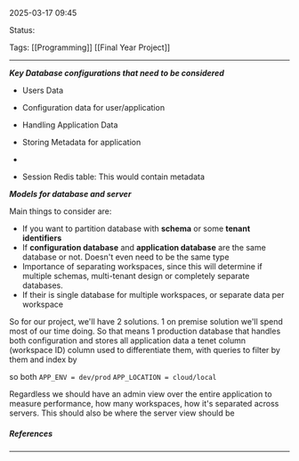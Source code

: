 2025-03-17 09:45

Status:

Tags: [[Programming]]
[[Final Year Project]]

---

***Key Database configurations that need to be considered***

- Users Data
- Configuration data for user/application
- Handling Application Data
- Storing Metadata for application
- 
  
- Session Redis table:
  This would contain metadata

***Models for database and server***

Main things to consider are:

- If you want to partition database with **schema** or some **tenant identifiers**
- If **configuration database** and **application database** are the same database or not. Doesn't even need to be the same type
- Importance of separating workspaces, since this will determine if multiple schemas, multi-tenant design or completely separate databases.
- If their is single database for multiple workspaces, or separate data per workspace
  
  
So for our project, we'll have 2 solutions. 1 on premise solution we'll spend most of our time doing. So that means 1 production database that handles both configuration and stores all application data a tenet column (workspace ID) column used to differentiate them, with queries to filter by them and index by

so both
`APP_ENV = dev/prod`
`APP_LOCATION = cloud/local`



Regardless we should have an admin view over the entire application to measure performance, how many workspaces, how it's separated across servers. This should also be where the server view should be



##### References
----
